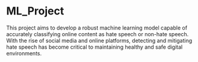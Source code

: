 # ML_Project
This project aims to develop a robust machine learning model capable of accurately classifying online content as hate speech or non-hate speech. With the rise of social media and online platforms, detecting and mitigating hate speech has become critical to maintaining healthy and safe digital environments.
